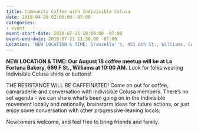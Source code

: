```yaml
---
title: Community Coffee with Indivisible Colusa
date: 2018-04-29 02:00:00 -07:00
categories:
- event
event-start-date: 2018-07-21 10:00:00 -07:00
event-end-date: 2018-07-21 11:30:00 -07:00
Location: 'NEW LOCATION & TIME: Granzella''s, 451 6th St., Williams, CA'
---
```


**NEW LOCATION & TIME: Our August 18 coffee meetup will be at La Fortuna Bakery, 669 F St., Williams at 10:00 AM.** Look for folks wearing Indivisible Colusa shirts or buttons! 

THE RESISTANCE WILL BE CAFFEINATED! Come on out for coffee, camaraderie and conversation with Indivisible Colusa members. There’s no set agenda - we can share what’s been going on in the Indivisible movement locally and nationally, brainstorm ideas for future actions, or just enjoy some conversation with other progressive-leaning locals.

Newcomers welcome, and feel free to bring friends and family.